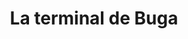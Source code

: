 ---
layout: terminal
title: La terminal de Buga
description: La Terminal de Buga es una de las paradas más importantes de Colombia. Ofrece más de 50 rutas diferentes a Cali, Tuluá, Bogotá, entre otros.
category: valle-cauca
h1: La Terminal de transporte de Buga
jpg: terminales/terminal-buga.jpg
hero: terminales/terminal-buga.webp
webps: terminales/terminal-buga-376.webp
webpm: terminales/terminal-buga-600.webp
webpb: terminales/terminal-buga-800.webp
alt: Terminal de Transporte de Buga
logo: terminal-buga-logo.webp
webp1: terminales/terminal-buga-exterior-600.webp
webp2: terminales/terminal-buga-exterior-376.webp
h2_1: Teléfono de la terminal de Buga y otros datos
h2_2: Compra tus tiquetes con las empresas de la terminal
p_1: "La terminal de Buga es muy popular en el departamento del Valle del Cauca. Sus destinos turísticos son variados y los más comunes se encuentran muy cerca."
empresa1: Expreso Bolivariano
empresa2: Expreso Palmira
empresa3: Velotax
empresa_img_1: terminales/terminal-buga-bolivariano.webp
empresa_img_2: terminales/terminal-buga-expreso-palmira.webp
empresa_img_3: terminales/terminal-buga-velotax.webp
empresa1_telf: 3204883766
empresa2_telf: 3147909064
empresa3_telf: 3122820081
contacto: https://terminalesmedellin.com/pqrsd/
pdf: pdf-terminal-buga.pdf
iframe: '<iframe src="https://www.google.com/maps/embed?pb=!1m18!1m12!1m3!1d3980.584336192619!2d-76.31355378476839!3d3.8988760491722156!2m3!1f0!2f0!3f0!3m2!1i1024!2i768!4f13.1!3m3!1m2!1s0x8e39e65c1a6ff2fd%3A0xe8c4128d6d79b350!2sTerminal%20de%20Transportes%20de%20Buga!5e0!3m2!1ses!2sco!4v1676679332358!5m2!1ses!2sco" width="100%" height="450" style="border:0;" allowfullscreen="" loading="lazy" referrerpolicy="no-referrer-when-downgrade"></iframe>'
json-terminal: true
direccion: "Calle 4 23-91"
telefono: 3155107475
maps: https://goo.gl/maps/NjQ1yurdt2s5BTfg7
ciudad: Buga
depto: Valle del Cauca
postal: 760036
calificacion: 4.1
reviews: 6424
latitude: 3.898876
longitude: -76.3135591
permalink: /terminal-de-buga
---